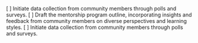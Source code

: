 [ ] Initiate data collection from community members through polls and surveys.
[ ] Draft the mentorship program outline, incorporating insights and feedback from community members on diverse perspectives and learning styles.
[ ] Initiate data collection from community members through polls and surveys.